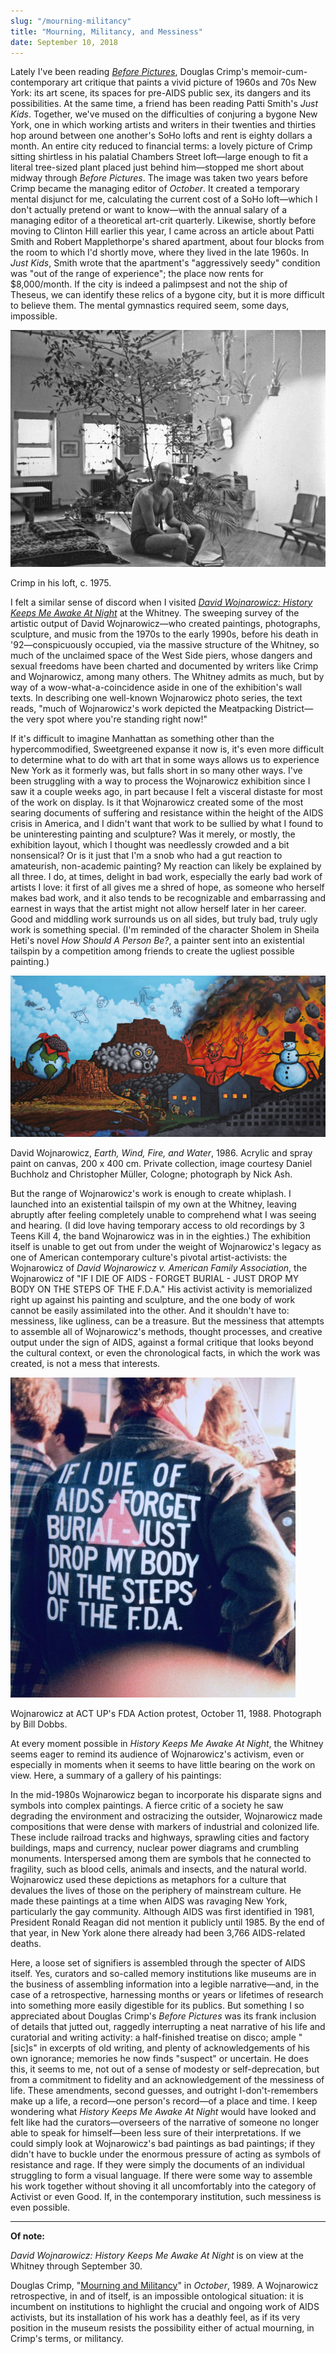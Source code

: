 ```yaml
---
slug: "/mourning-militancy"
title: "Mourning, Militancy, and Messiness"
date: September 10, 2018
---
```


Lately I've been reading [_Before Pictures_](https://press.uchicago.edu/ucp/books/book/chicago/B/bo25012131.html), Douglas Crimp's memoir-cum-contemporary art critique that paints a vivid picture of 1960s and 70s New York: its art scene, its spaces for pre-AIDS public sex, its dangers and its possibilities. At the same time, a friend has been reading Patti Smith's _Just Kids_. Together, we've mused on the difficulties of conjuring a bygone New York, one in which working artists and writers in their twenties and thirties hop around between one another's SoHo lofts and rent is eighty dollars a month. An entire city reduced to financial terms: a lovely picture of Crimp sitting shirtless in his palatial Chambers Street loft—large enough to fit a literal tree-sized plant placed just behind him—stopped me short about midway through _Before Pictures_. The image was taken two years before Crimp became the managing editor of _October_. It created a temporary mental disjunct for me, calculating the current cost of a SoHo loft—which I don't actually pretend or want to know—with the annual salary of a managing editor of a theoretical art-crit quarterly. Likewise, shortly before moving to Clinton Hill earlier this year, I came across an article about Patti Smith and Robert Mapplethorpe's shared apartment, about four blocks from the room to which I'd shortly move, where they lived in the late 1960s. In _Just Kids_, Smith wrote that the apartment's "aggressively seedy" condition was "out of the range of experience"; the place now rents for $8,000/month. If the city is indeed a palimpsest and not the ship of Theseus, we can identify these relics of a bygone city, but it is more difficult to believe them. The mental gymnastics required seem, some days, impossible.

![GATSBY_EMPTY_ALT](../../../static/assets/crimp_09.jpeg)

<p class="caption">Crimp in his loft, c. 1975.<p>

I felt a similar sense of discord when I visited [_David Wojnarowicz: History Keeps Me Awake At Night_](https://whitney.org/exhibitions/david-wojnarowicz) at the Whitney. The sweeping survey of the artistic output of David Wojnarowicz—who created paintings, photographs, sculpture, and music from the 1970s to the early 1990s, before his death in '92—conspicuously occupied, via the massive structure of the Whitney, so much of the unclaimed space of the West Side piers, whose dangers and sexual freedoms have been charted and documented by writers like Crimp and Wojnarowicz, among many others. The Whitney admits as much, but by way of a wow-what-a-coincidence aside in one of the exhibition's wall texts. In describing one well-known Wojnarowicz photo series, the text reads, "much of Wojnarowicz's work depicted the Meatpacking District—the very spot where you're standing right now!"

If it's difficult to imagine Manhattan as something other than the hypercommodified, Sweetgreened expanse it now is, it's even more difficult to determine what to do with art that in some ways allows us to experience New York as it formerly was, but falls short in so many other ways. I've been struggling with a way to process the Wojnarowicz exhibition since I saw it a couple weeks ago, in part because I felt a visceral distaste for most of the work on display. Is it that Wojnarowicz created some of the most searing documents of suffering and resistance within the height of the AIDS crisis in America, and I didn't want that work to be sullied by what I found to be uninteresting painting and sculpture? Was it merely, or mostly, the exhibition layout, which I thought was needlessly crowded and a bit nonsensical? Or is it just that I'm a snob who had a gut reaction to amateurish, non-academic painting? My reaction can likely be explained by all three. I do, at times, delight in bad work, especially the early bad work of artists I love: it first of all gives me a shred of hope, as someone who herself makes bad work, and it also tends to be recognizable and embarrassing and earnest in ways that the artist might not allow herself later in her career. Good and middling work surrounds us on all sides, but truly bad, truly ugly work is something special. (I'm reminded of the character Sholem in Sheila Heti's novel _How Should A Person Be?_, a painter sent into an existential tailspin by a competition among friends to create the ugliest possible painting.)

![GATSBY_EMPTY_ALT](../../../static/assets/large_DW_79.jpeg)

<p class="caption">David Wojnarowicz, <i>Earth, Wind, Fire, and Water</i>, 1986. Acrylic and spray paint on canvas, 200 x 400 cm. Private collection, image courtesy Daniel Buchholz and Christopher Müller, Cologne; photograph by Nick Ash.<p>

But the range of Wojnarowicz's work is enough to create whiplash. I launched into an existential tailspin of my own at the Whitney, leaving abruptly after feeling completely unable to comprehend what I was seeing and hearing. (I did love having temporary access to old recordings by 3 Teens Kill 4, the band Wojnarowicz was in in the eighties.) The exhibition itself is unable to get out from under the weight of Wojnarowicz's legacy as one of American contemporary culture's pivotal artist-activists: the Wojnarowicz of _David Wojnarowicz v. American Family Association_, the Wojnarowicz of "IF I DIE OF AIDS - FORGET BURIAL - JUST DROP MY BODY ON THE STEPS OF THE F.D.A." His activist activity is memorialized right up against his painting and sculpture, and the one body of work cannot be easily assimilated into the other. And it shouldn't have to: messiness, like ugliness, can be a treasure. But the messiness that attempts to assemble all of Wojnarowicz's methods, thought processes, and creative output under the sign of AIDS, against a formal critique that looks beyond the cultural context, or even the chronological facts, in which the work was created, is not a mess that interests.

![GATSBY_EMPTY_ALT](../../../static/assets/steps.jpeg)

<p class="caption">Wojnarowicz at ACT UP's FDA Action protest, October 11, 1988. Photograph by Bill Dobbs.<p>

At every moment possible in _History Keeps Me Awake At Night_, the Whitney seems eager to remind its audience of Wojnarowicz's activism, even or especially in moments when it seems to have little bearing on the work on view. Here, a summary of a gallery of his paintings:

<p class="blockquote">In the mid-1980s Wojnarowicz began to incorporate his disparate signs and symbols into complex paintings. A fierce critic of a society he saw degrading the environment and ostracizing the outsider, Wojnarowicz made compositions that were dense with markers of industrial and colonized life. These include railroad tracks and highways, sprawling cities and factory buildings, maps and currency, nuclear power diagrams and crumbling monuments. Interspersed among them are symbols that he connected to fragility, such as blood cells, animals and insects, and the natural world. Wojnarowicz used these depictions as metaphors for a culture that devalues the lives of those on the periphery of mainstream culture. He made these paintings at a time when AIDS was ravaging New York, particularly the gay community. Although AIDS was first identified in 1981, President Ronald Reagan did not mention it publicly until 1985. By the end of that year, in New York alone there already had been 3,766 AIDS-related deaths.</p>

Here, a loose set of signifiers is assembled through the specter of AIDS itself. Yes, curators and so-called memory institutions like museums are in the business of assembling information into a legible narrative—and, in the case of a retrospective, harnessing months or years or lifetimes of research into something more easily digestible for its publics. But something I so appreciated about Douglas Crimp's _Before Pictures_ was its frank inclusion of details that jutted out, raggedly interrupting a neat narrative of his life and curatorial and writing activity: a half-finished treatise on disco; ample "[sic]s" in excerpts of old writing, and plenty of acknowledgements of his own ignorance; memories he now finds "suspect" or uncertain. He does this, it seems to me, not out of a sense of modesty or self-deprecation, but from a commitment to fidelity and an acknowledgement of the messiness of life. These amendments, second guesses, and outright I-don't-remembers make up a life, a record—one person's record—of a place and time. I keep wondering what _History Keeps Me Awake At Night_ would have looked and felt like had the curators—overseers of the narrative of someone no longer able to speak for himself—been less sure of their interpretations. If we could simply look at Wojnarowicz's bad paintings as bad paintings; if they didn't have to buckle under the enormous pressure of acting as symbols of resistance and rage. If they were simply the documents of an individual struggling to form a visual language. If there were some way to assemble his work together without shoving it all uncomfortably into the category of Activist or even Good. If, in the contemporary institution, such messiness is even possible.

---

**Of note:**

_David Wojnarowicz: History Keeps Me Awake At Night_ is on view at the Whitney through September 30.

Douglas Crimp, "[Mourning and Militancy](https://ericastanleydotnet.files.wordpress.com/2012/05/mourning-and-militancy.pdf)" in _October_, 1989. A Wojnarowicz retrospective, in and of itself, is an impossible ontological situation: it is incumbent on institutions to highlight the crucial and ongoing work of AIDS activists, but its installation of his work has a deathly feel, as if its very position in the museum resists the possibility either of actual mourning, in Crimp's terms, or militancy.
